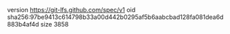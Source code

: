 version https://git-lfs.github.com/spec/v1
oid sha256:97be9413c614798b33a00d442b0295af5b6aabcbad128fa081dea6d883b4af4d
size 3858
